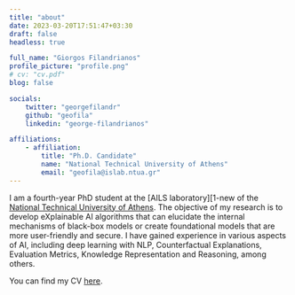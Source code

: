 ```yaml
---
title: "about"
date: 2023-03-20T17:51:47+03:30
draft: false
headless: true

full_name: "Giorgos Filandrianos"
profile_picture: "profile.png"
# cv: "cv.pdf"
blog: false

socials:
    twitter: "georgefilandr"
    github: "geofila"
    linkedin: "george-filandrianos"

affiliations:
    - affiliation:
        title: "Ph.D. Candidate"
        name: "National Technical University of Athens"
        email: "geofila@islab.ntua.gr"
---
```


I am a fourth-year PhD student at the [AILS laboratory][1-new of the [National Technical University of Athens][2-new]. The objective of my research is to develop eXplainable AI algorithms that can elucidate the internal mechanisms of black-box models or create foundational models that are more user-friendly and secure. I have gained experience in various aspects of AI, including deep learning with NLP, Counterfactual Explanations, Evaluation Metrics, Knowledge Representation and Reasoning, among others.

You can find my CV [here][CV].


[1-new]: https://www.ails.ece.ntua.gr/
[2-new]: https://www.ece.ntua.gr/gr
[CV]: cv.pdf
